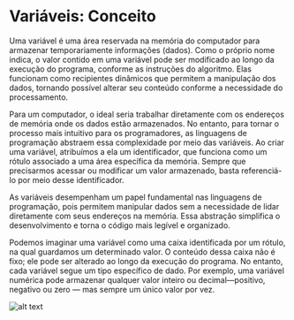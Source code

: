 # Variáveis: Conceito

Uma variável é uma área reservada na memória do computador para armazenar temporariamente informações (dados). Como o próprio nome indica, o valor contido em uma variável pode ser modificado ao longo da execução do programa, conforme as instruções do algoritmo. Elas funcionam como recipientes dinâmicos que permitem a manipulação dos dados, tornando possível alterar seu conteúdo conforme a necessidade do processamento.

Para um computador, o ideal seria trabalhar diretamente com os endereços de memória onde os dados estão armazenados. No entanto, para tornar o processo mais intuitivo para os programadores, as linguagens de programação abstraem essa complexidade por meio das variáveis. Ao criar uma variável, atribuímos a ela um identificador, que funciona como um rótulo associado a uma área específica da memória. Sempre que precisarmos acessar ou modificar um valor armazenado, basta referenciá-lo por meio desse identificador.

As variáveis desempenham um papel fundamental nas linguagens de programação, pois permitem manipular dados sem a necessidade de lidar diretamente com seus endereços na memória. Essa abstração simplifica o desenvolvimento e torna o código mais legível e organizado.

Podemos imaginar uma variável como uma caixa identificada por um rótulo, na qual guardamos um determinado valor. O conteúdo dessa caixa não é fixo; ele pode ser alterado ao longo da execução do programa. No entanto, cada variável segue um tipo específico de dado. Por exemplo, uma variável numérica pode armazenar qualquer valor inteiro ou decimal—positivo, negativo ou zero — mas sempre um único valor por vez.

![alt text](image.png)
